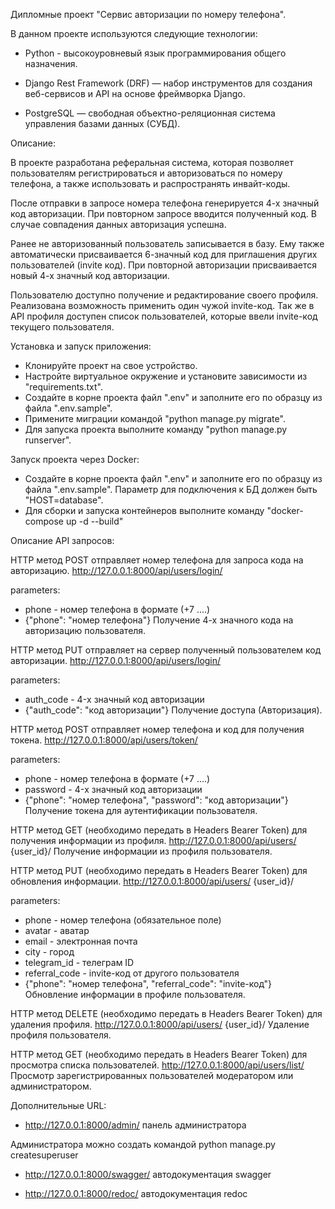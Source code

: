 Дипломные проект "Сервис авторизации по номеру телефона".

В данном проекте используются следующие технологии:

- Python - высокоуровневый язык программирования общего назначения.

- Django Rest Framework (DRF) — набор инструментов для создания веб-сервисов и API на основе фреймворка Django.

- PostgreSQL — свободная объектно-реляционная система управления базами данных (СУБД).

Описание:

В проекте разработана реферальная система, которая позволяет пользователям регистрироваться и авторизоваться по номеру телефона,
а также использовать и распространять инвайт-коды.

После отправки в запросе номера телефона генерируется 4-х значный код авторизации.
При повторном запросе вводится полученный код. В случае совпадения данных авторизация успешна.

Ранее не авторизованный пользователь записывается в базу. Ему также автоматически присваивается 6-значный код для приглашения других пользователей (invite код).
При повторной авторизации присваивается новый 4-х значный код авторизации.

Пользователю доступно получение и редактирование своего профиля. Реализована возможность применить один чужой invite-код.
Так же в API профиля доступен список пользователей, которые ввели invite-код текущего пользователя.

Установка и запуск приложения:

- Клонируйте проект на свое устройство.
- Настройте виртуальное окружение и установите зависимости из "requirements.txt".
- Создайте в корне проекта файл ".env" и заполните его по образцу из файла ".env.sample".
- Примените миграции командой "python manage.py migrate".
- Для запуска проекта выполните команду "python manage.py runserver".

Запуск проекта через Docker:

- Создайте в корне проекта файл ".env" и заполните его по образцу из файла ".env.sample". Параметр для подключения к БД должен быть "HOST=database".
- Для сборки и запуска контейнеров выполните команду "docker-compose up -d --build"

Описание API запросов:

HTTP метод POST отправляет номер телефона для запроса кода на авторизацию.
http://127.0.0.1:8000/api/users/login/

parameters:
- phone - номер телефона в формате (+7 ....)
- {"phone": "номер телефона"}
Получение 4-х значного кода на авторизацию пользователя.

HTTP метод PUT отправляет на сервер полученный пользователем код авторизации. 
http://127.0.0.1:8000/api/users/login/

parameters:
- auth_code - 4-х значный код авторизации
- {"auth_code": "код авторизации"}
Получение доступа (Авторизация).

HTTP метод POST отправляет номер телефона и код для получения токена.
http://127.0.0.1:8000/api/users/token/

parameters:
-  phone - номер телефона в формате (+7 ....)
-  password - 4-х значный код авторизации
-  {"phone": "номер телефона", "password": "код авторизации"}
Получение токена для аутентификации пользователя.

HTTP метод GET (необходимо передать в Headers Bearer Token) для получения информации из профиля.
http://127.0.0.1:8000/api/users/ {user_id}/ 
Получение информации из профиля пользователя.

HTTP метод PUT (необходимо передать в Headers Bearer Token) для обновления информации.
http://127.0.0.1:8000/api/users/ {user_id}/

parameters:
-  phone - номер телефона (обязательное поле)
-  avatar - аватар
-  email - электронная почта
-  city - город
-  telegram_id - телеграм ID
-  referral_code - invite-код от другого пользователя
-  {"phone": "номер телефона", "referral_code": "invite-код"}
Обновление информации в профиле пользователя.

HTTP метод DELETE (необходимо передать в Headers Bearer Token) для удаления профиля.
http://127.0.0.1:8000/api/users/ {user_id}/
Удаление профиля пользователя.

HTTP метод GET (необходимо передать в Headers Bearer Token) для просмотра списка пользователей.
http://127.0.0.1:8000/api/users/list/
Просмотр зарегистрированных пользователей модератором или администратором.

Дополнительные URL:

- http://127.0.0.1:8000/admin/ панель администратора

Администратора можно создать командой python manage.py createsuperuser

- http://127.0.0.1:8000/swagger/ автодокументация swagger

- http://127.0.0.1:8000/redoc/ автодокументация redoc